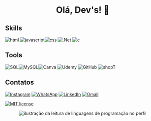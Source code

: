 ## <h1 align="center">      Olá, Dev's! 👋  </h1>

## Skills
![html](https://img.shields.io/badge/HTML5-E34F26?style=for-the-badge&logo=html5&logoColor=white) ![javascript](https://img.shields.io/badge/JavaScript-F7DF1E?style=for-the-badge&logo=javascript&logoColor=black)![css](https://img.shields.io/badge/CSS3-1572B6?style=for-the-badge&logo=css3&logoColor=white)
![.Net](https://img.shields.io/badge/.NET-5C2D91?style=for-the-badge&logo=.net&logoColor=white)
![c](https://img.shields.io/badge/c%23-%23239120.svg?style=for-the-badge&logo=c-sharp&logoColor=white)


## Tools

 ![SQL](https://img.shields.io/badge/Microsoft%20SQL%20Server-CC2927?style=for-the-badge&logo=microsoft%20sql%20server&logoColor=white)![MySQL](https://img.shields.io/badge/mysql-4479A1.svg?style=for-the-badge&logo=mysql&logoColor=white)![Canva](https://img.shields.io/badge/Canva-%2300C4CC.svg?style=for-the-badge&logo=Canva&logoColor=white) ![Udemy](https://img.shields.io/badge/Udemy-A435F0?style=for-the-badge&logo=Udemy&logoColor=white) ![GitHub](https://img.shields.io/badge/github-%23121011.svg?style=for-the-badge&logo=github&logoColor=white)
![shopT](https://img.shields.io/badge/adobephotoshop-%2331A8FF.svg?style=for-the-badge&logo=adobephotoshop&logoColor=white)

## Contatos
[![Instagram](https://img.shields.io/badge/Instagram-%23E4405F.svg?logo=Instagram&logoColor=white)](https://www.instagram.com/caandrademila/)
[![WhatsApp](https://img.shields.io/badge/WhatsApp-25D366?logo=whatsapp&logoColor=white)](https://wa.me/5535999178457?text=Ol%C3%A1,)
[![LinkedIn](https://img.shields.io/badge/Linkedin-%230077B5.svg?logo=linkedin&logoColor=white)](https://www.linkedin.com/in/camilarandrade/)
[![Gmail](https://img.shields.io/badge/Gmail-D14836?logo=gmail&logoColor=white)](mailto:andradecamilareis@gmail.com)

[![MIT license](https://img.shields.io/badge/License-MIT-blue.svg)](https://lbesson.mit-license.org/)


<p align="center"><img src="https://github-readme-stats.vercel.app/api/top-langs/?username=andradecamila-dev&theme=monokai&hide_langs_below=1" alt="ilustração da leitura de linguagens de programação no perfil"/>  </p>

